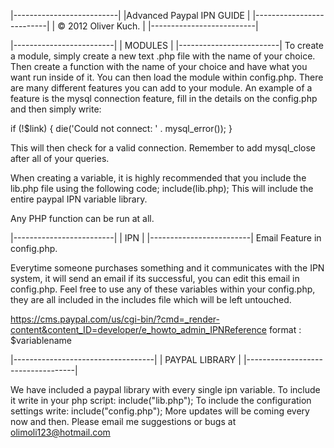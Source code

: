 |--------------------------|
|Advanced Paypal IPN GUIDE |
|--------------------------|
|    © 2012 Oliver Kuch.   |
|--------------------------|

|-------------------------|
|          MODULES        |
|-------------------------|
To create a module, simply create a new text .php file with the name of your choice.
Then create a function with the name of your choice and have what you want run inside of it.
You can then load the module within config.php.
There are many different features you can add to your module.
An example of a feature is the mysql connection feature, fill in the details on the config.php and then simply write:

if (!$link) {
    die('Could not connect: ' . mysql_error());
}

This will then check for a valid connection.
Remember to add mysql_close after all of your queries.

When creating a variable, it is highly recommended that you include the lib.php file using the following code;
include(lib.php);
This will include the entire paypal IPN variable library.

Any PHP function can be run at all.

|-------------------------|
|          IPN            |
|-------------------------|
Email Feature in config.php.

Everytime someone purchases something and it communicates with the IPN system, it will send an email if its successful, you can edit this email in config.php.
Feel free to use any of these variables within your config.php, they are all included in the includes file which will be left untouched.

https://cms.paypal.com/us/cgi-bin/?cmd=_render-content&content_ID=developer/e_howto_admin_IPNReference
format : $variablename

|-----------------------------------|
|         PAYPAL LIBRARY            |
|-----------------------------------|

We have included a paypal library with every single ipn variable.
To include it write in your php script:
include("lib.php");
To include the configuration settings write:
include("config.php");
More updates will be coming every now and then.
Please email me suggestions or bugs at olimoli123@hotmail.com


